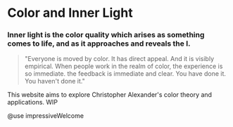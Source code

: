 # Color and Inner Light

### Inner light is the color quality which arises as something comes to life, and as it approaches and reveals the I.

>"Everyone is moved by color. It has direct appeal. And it is visibly empirical. When people work in the realm of color, the experience is so immediate. the feedback is immediate and clear. You have done it. You haven't done it."

This website aims to explore Christopher Alexander's color theory and applications. WIP

@use impressiveWelcome
